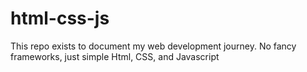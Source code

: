 # html-css-js

This repo exists to document my web development journey.  No fancy frameworks, just simple Html, CSS, and Javascript
